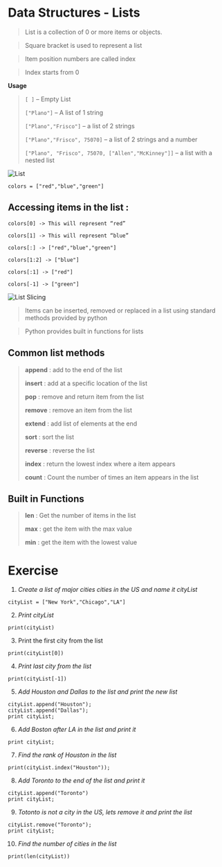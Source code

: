 


# Data Structures - Lists

> List is a collection of 0 or more items or objects.

> Square bracket is used to represent a list

> Item position numbers are called index

> Index starts from 0

**Usage**

> ```[ ]``` – Empty List
>
> ```["Plano"]``` – A list of 1 string
>
> ```["Plano","Frisco"]``` – a list of 2 strings
>
> ```["Plano","Frisco", 75070]``` – a list of 2 strings and a number
>
> ```["Plano", "Frisco", 75070, ["Allen","McKinney"]]``` – a list with a nested
> list


![List](https://github.com/soulzcore/iacc_python_2018/raw/master/week1/images/lists.png)

    colors = ["red","blue","green"]


## **Accessing items in the list :**

    colors[0] -> This will represent “red”

    colors[1] -> This will represent “blue”

    colors[:] -> ["red","blue","green"]

    colors[1:2] -> ["blue"]

    colors[:1] -> ["red"]
    
    colors[-1] -> ["green"]



![List Slicing](https://github.com/soulzcore/iacc_python_2018/raw/master/week1/images/listslicing.jpg)


> Items can be inserted, removed or replaced in a list using standard
> methods provided by python

> Python provides built in functions for lists

## Common list methods

> **append** : add to the end of the list
>
> **insert** : add at a specific location of the list
>
> **pop** : remove and return item from the list
>
> **remove** : remove an item from the list
>
> **extend** : add list of elements at the end
>
> **sort** : sort the list
>
> **reverse** : reverse the list
>
> **index** : return the lowest index where a item appears
>
> **count** : Count the number of times an item appears in the list



## Built in Functions


> **len** : Get the number of items in the list
>
> **max** : get the item with the max value
>
> **min** : get the item with the lowest value




# Exercise


1.	*Create a list of major cities cities in the US and name it cityList*

```cityList = ["New York","Chicago","LA"]```

2.	*Print cityList*

```print(cityList)```

3.	Print the first city from the list

```print(cityList[0]) ```

4. *Print last city from the list*

```print(cityList[-1])```

5. *Add Houston and Dallas to the list and print the new list*

```
cityList.append("Houston");
cityList.append("Dallas");
print cityList;
```
6. *Add Boston after LA in the list and print it*

```cityList.insert(3,"Boston")
print cityList;
```

7. *Find the rank of Houston in the list*

```print(cityList.index("Houston"));```

8. *Add Toronto to the end of the list and print it*

```
cityList.append("Toronto")
print cityList;
```

9. *Totonto is not a city in the US, lets remove it and print the list*

```
cityList.remove("Toronto");
print cityList;
```

10.  *Find the number of cities in the list*

```print(len(cityList))```


